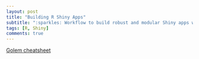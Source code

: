 ```yaml
---
layout: post
title: "Building R Shiny Apps"
subtitle: ":sparkles: Workflow to build robust and modular Shiny apps with R golem"
tags: [R, Shiny]
comments: true
---
```


[Golem cheatsheet](https://thinkr.fr/golem_cheatsheet_v0.1.pdf)
